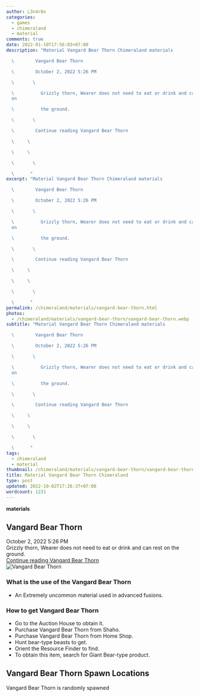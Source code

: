 ```yaml
---
author: L3n4r0x
categories:
  - games
  - chimeraland
  - material
comments: true
date: 2022-01-10T17:56:03+07:00
description: "Material Vangard Bear Thorn Chimeraland materials

  \        Vangard Bear Thorn

  \        October 2, 2022 5:26 PM

  \       \ 

  \          Grizzly thorn, Wearer does not need to eat or drink and can rest
  on

  \          the ground.

  \       \ 

  \        Continue reading Vangard Bear Thorn

  \     \ 

  \     \ 

  \       \ 

  \      "
excerpt: "Material Vangard Bear Thorn Chimeraland materials

  \        Vangard Bear Thorn

  \        October 2, 2022 5:26 PM

  \       \ 

  \          Grizzly thorn, Wearer does not need to eat or drink and can rest
  on

  \          the ground.

  \       \ 

  \        Continue reading Vangard Bear Thorn

  \     \ 

  \     \ 

  \       \ 

  \      "
permalink: /chimeraland/materials/vangard-bear-thorn.html
photos:
  - /chimeraland/materials/vangard-bear-thorn/vangard-bear-thorn.webp
subtitle: "Material Vangard Bear Thorn Chimeraland materials

  \        Vangard Bear Thorn

  \        October 2, 2022 5:26 PM

  \       \ 

  \          Grizzly thorn, Wearer does not need to eat or drink and can rest
  on

  \          the ground.

  \       \ 

  \        Continue reading Vangard Bear Thorn

  \     \ 

  \     \ 

  \       \ 

  \      "
tags:
  - chimeraland
  - material
thumbnail: /chimeraland/materials/vangard-bear-thorn/vangard-bear-thorn.webp
title: Material Vangard Bear Thorn Chimeraland
type: post
updated: 2022-10-02T17:26:37+07:00
wordcount: 1231
---
```


<link
  rel="stylesheet"
  href="https://rawcdn.githack.com/dimaslanjaka/Web-Manajemen/870a349/css/bootstrap-5-3-0-alpha3-wrapper.css"
/>
<section id="bootstrap-wrapper">
  <div data-bs-theme="dark">
    <div
      class="row g-0 border rounded overflow-hidden flex-md-row mb-4 shadow-sm position-relative bg-dark text-light"
    >
      <div class="col p-4 d-flex flex-column position-static">
        <strong class="d-inline-block mb-2 text-success">materials</strong>
        <h2 class="mb-0">Vangard Bear Thorn</h2>
        <div class="mb-1 text-muted">October 2, 2022 5:26 PM</div>
        <div class="mb-2 border p-1">
          Grizzly thorn, Wearer does not need to eat or drink and can rest on
          the ground.
        </div>
        <a
          href="/chimeraland/materials/vangard-bear-thorn.html"
          class="stretched-link d-none text-primary"
          >Continue reading Vangard Bear Thorn</a
        >
      </div>
      <div class="col-auto d-none d-md-block d-lg-block">
        <img
          src="https://www.webmanajemen.com/chimeraland/materials/vangard-bear-thorn/vangard-bear-thorn.webp"
          alt="Vangard Bear Thorn"
        />
      </div>
    </div>
    <div class="row">
      <div class="col-lg-6 col-12 mb-2">
        <div class="card">
          <div class="card-body">
            <h3 class="card-title">
              What is the use of the Vangard Bear Thorn
            </h3>
            <div class="card-text">
              <ul>
                <li>
                  An Extremely uncommon material used in advanced fusions.
                </li>
              </ul>
            </div>
          </div>
        </div>
      </div>
      <div class="col-lg-6 col-12 mb-2">
        <div class="card">
          <div class="card-body">
            <h3 class="card-title">How to get Vangard Bear Thorn</h3>
            <div class="card-text">
              <ul>
                <li>Go to the Auction House to obtain it.</li>
                <li>Purchase Vangard Bear Thorn from Shaho.</li>
                <li>Purchase Vangard Bear Thorn from Home Shop.</li>
                <li>Hunt bear-type beasts to get.</li>
                <li>Orient the Resource Finder to find.</li>
                <li>
                  To obtain this item, search for Giant Bear-type product.
                </li>
              </ul>
            </div>
          </div>
        </div>
      </div>
      <div class="col-12 mb-2">
        <h2>Vangard Bear Thorn Spawn Locations</h2>
        <p>Vangard Bear Thorn is randomly spawned</p>
      </div>
    </div>
  </div>
</section>